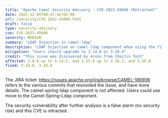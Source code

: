 ```yaml
---
title: "Apache Camel Security Advisory - CVE-2022-45046 (Retracted)"
date: 2022-12-05T08:47:42+02:00
url: /security/CVE-2022-45046.html
draft: false
type: security-advisory
cve: CVE-2022-45046
severity: MEDIUM
summary: "LDAP Injection in camel-ldap"
description: "LDAP Injection on camel-ldap component when using the filter option."
mitigation: "Users should upgrade to 3.14.6 or 3.18.4"
credit: "This issue was discovered by 4ra1n from Chaitin Tech"
affected: 3.0.0 up to 3.14.5, and 3.15.0 up to 3.18.3, and 3.19.0.
fixed: 3.14.6, 3.18.4
---
```


The JIRA ticket: https://issues.apache.org/jira/browse/CAMEL-186906 refers to the various commits that resovoled the issue, and have more details.
The camel-spring-ldap component is not affected. Users could use move to the Camel-Spring-Ldap component.

The security vulnerability after further analysis is a false alarm (no security risk) and this CVE is retracted.

